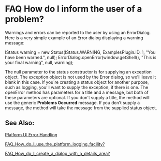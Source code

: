 

FAQ How do I inform the user of a problem?
==========================================

Warnings and errors can be reported to the user by using an ErrorDialog. Here is a very simple example of an Error dialog displaying a warning message:

   IStatus warning = new Status(IStatus.WARNING, 
      ExamplesPlugin.ID, 1, "You have been warned.", null);
   ErrorDialog.openError(window.getShell(), 
      "This is your final warning", null, warning);

  

The null parameter to the status constructor is for supplying an exception object. The exception object is not used by the Error dialog, so we'll leave it blank in this case. If you're creating a status object for another purpose, such as logging, you'll want to supply the exception, if there is one. The openError method has parameters for a title and a message, but both of these parameters are optional. If you don't supply a title, the method will use the generic **Problems Occurred** message. If you don't supply a message, the method will take the message from the supplied status object.

  

  

  

See Also:
---------

[Platform UI Error Handling](/Platform_UI_Error_Handling "Platform UI Error Handling")

[FAQ\_How\_do\_I\_use\_the\_platform\_logging\_facility?](./FAQ_How_do_I_use_the_platform_logging_facility.md "FAQ How do I use the platform logging facility?")

[FAQ\_How\_do\_I\_create\_a\_dialog\_with\_a\_details\_area?](./FAQ_How_do_I_create_a_dialog_with_a_details_area.md "FAQ How do I create a dialog with a details area?")

